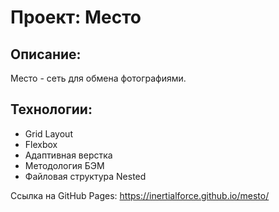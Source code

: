 # Проект: Место

## Описание:
Место - сеть для обмена фотографиями.

## Технологии:
* Grid Layout
* Flexbox
* Адаптивная верстка
* Методология БЭМ
* Файловая структура Nested

Ссылка на GitHub Pages: https://inertialforce.github.io/mesto/
